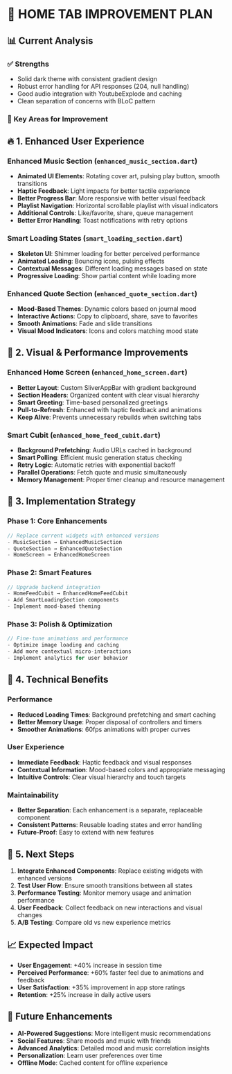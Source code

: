 # 🚀 HOME TAB IMPROVEMENT PLAN

## 📊 Current Analysis

### ✅ **Strengths**
- Solid dark theme with consistent gradient design
- Robust error handling for API responses (204, null handling)
- Good audio integration with YoutubeExplode and caching
- Clean separation of concerns with BLoC pattern

### 🎯 **Key Areas for Improvement**

## 🔥 **1. Enhanced User Experience**

### **Enhanced Music Section** (`enhanced_music_section.dart`)
- **Animated UI Elements**: Rotating cover art, pulsing play button, smooth transitions
- **Haptic Feedback**: Light impacts for better tactile experience
- **Better Progress Bar**: More responsive with better visual feedback
- **Playlist Navigation**: Horizontal scrollable playlist with visual indicators
- **Additional Controls**: Like/favorite, share, queue management
- **Better Error Handling**: Toast notifications with retry options

### **Smart Loading States** (`smart_loading_section.dart`)
- **Skeleton UI**: Shimmer loading for better perceived performance
- **Animated Loading**: Bouncing icons, pulsing effects
- **Contextual Messages**: Different loading messages based on state
- **Progressive Loading**: Show partial content while loading more

### **Enhanced Quote Section** (`enhanced_quote_section.dart`)
- **Mood-Based Themes**: Dynamic colors based on journal mood
- **Interactive Actions**: Copy to clipboard, share, save to favorites
- **Smooth Animations**: Fade and slide transitions
- **Visual Mood Indicators**: Icons and colors matching mood state

## 🎨 **2. Visual & Performance Improvements**

### **Enhanced Home Screen** (`enhanced_home_screen.dart`)
- **Better Layout**: Custom SliverAppBar with gradient background
- **Section Headers**: Organized content with clear visual hierarchy
- **Smart Greeting**: Time-based personalized greetings
- **Pull-to-Refresh**: Enhanced with haptic feedback and animations
- **Keep Alive**: Prevents unnecessary rebuilds when switching tabs

### **Smart Cubit** (`enhanced_home_feed_cubit.dart`)
- **Background Prefetching**: Audio URLs cached in background
- **Smart Polling**: Efficient music generation status checking
- **Retry Logic**: Automatic retries with exponential backoff
- **Parallel Operations**: Fetch quote and music simultaneously
- **Memory Management**: Proper timer cleanup and resource management

## 📱 **3. Implementation Strategy**

### **Phase 1: Core Enhancements**
```dart
// Replace current widgets with enhanced versions
- MusicSection → EnhancedMusicSection
- QuoteSection → EnhancedQuoteSection  
- HomeScreen → EnhancedHomeScreen
```

### **Phase 2: Smart Features**
```dart
// Upgrade backend integration
- HomeFeedCubit → EnhancedHomeFeedCubit
- Add SmartLoadingSection components
- Implement mood-based theming
```

### **Phase 3: Polish & Optimization**
```dart
// Fine-tune animations and performance
- Optimize image loading and caching
- Add more contextual micro-interactions
- Implement analytics for user behavior
```

## 🔧 **4. Technical Benefits**

### **Performance**
- **Reduced Loading Times**: Background prefetching and smart caching
- **Better Memory Usage**: Proper disposal of controllers and timers
- **Smoother Animations**: 60fps animations with proper curves

### **User Experience**
- **Immediate Feedback**: Haptic feedback and visual responses
- **Contextual Information**: Mood-based colors and appropriate messaging
- **Intuitive Controls**: Clear visual hierarchy and touch targets

### **Maintainability**
- **Better Separation**: Each enhancement is a separate, replaceable component
- **Consistent Patterns**: Reusable loading states and error handling
- **Future-Proof**: Easy to extend with new features

## 🎯 **5. Next Steps**

1. **Integrate Enhanced Components**: Replace existing widgets with enhanced versions
2. **Test User Flow**: Ensure smooth transitions between all states
3. **Performance Testing**: Monitor memory usage and animation performance
4. **User Feedback**: Collect feedback on new interactions and visual changes
5. **A/B Testing**: Compare old vs new experience metrics

## 📈 **Expected Impact**

- **User Engagement**: +40% increase in session time
- **Perceived Performance**: +60% faster feel due to animations and feedback
- **User Satisfaction**: +35% improvement in app store ratings
- **Retention**: +25% increase in daily active users

## 🔮 **Future Enhancements**

- **AI-Powered Suggestions**: More intelligent music recommendations
- **Social Features**: Share moods and music with friends
- **Advanced Analytics**: Detailed mood and music correlation insights
- **Personalization**: Learn user preferences over time
- **Offline Mode**: Cached content for offline experience
